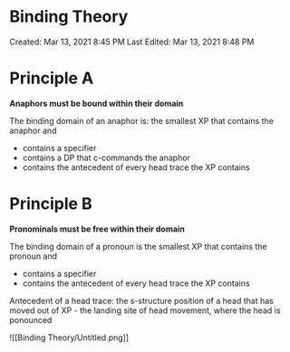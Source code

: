 # Binding Theory

Created: Mar 13, 2021 8:45 PM
Last Edited: Mar 13, 2021 8:48 PM

# Principle A

**Anaphors must be bound within their domain**

The binding domain of an anaphor is: the smallest XP that contains the anaphor and

- contains a specifier
- contains a DP that c-commands the anaphor
- contains the antecedent of every head trace the XP contains

# Principle B

**Pronominals must be free within their domain**

The binding domain of a pronoun is the smallest XP that contains the pronoun and

- contains a specifier
- contains the antecedent of every head trace the XP contains

Antecedent of a head trace: the s-structure position of a head that has moved out of XP - the landing site of head movement, where the head is ponounced

![[Binding Theory/Untitled.png]]